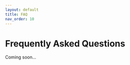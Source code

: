 ```yaml
---
layout: default
title: FAQ
nav_order: 10
---
```


# Frequently Asked Questions

<i class="fas fa-construction"></i> Coming soon...

